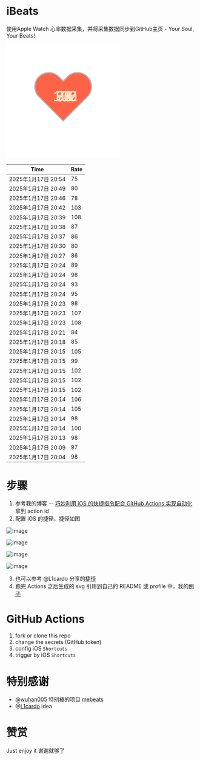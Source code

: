 # iBeats
使用Apple Watch 心率数据采集，并将采集数据同步到GitHub主页 - Your Soul, Your Beats!

![](./files/heart.svg)

<!--START_SECTION:my_heart_rate-->
| Time | Rate | 
 | ---- | ---- | 
| 2025年1月17日 20:54 | 75 |
| 2025年1月17日 20:49 | 80 |
| 2025年1月17日 20:46 | 78 |
| 2025年1月17日 20:42 | 103 |
| 2025年1月17日 20:39 | 108 |
| 2025年1月17日 20:38 | 87 |
| 2025年1月17日 20:37 | 86 |
| 2025年1月17日 20:30 | 80 |
| 2025年1月17日 20:27 | 86 |
| 2025年1月17日 20:24 | 89 |
| 2025年1月17日 20:24 | 98 |
| 2025年1月17日 20:24 | 93 |
| 2025年1月17日 20:24 | 95 |
| 2025年1月17日 20:23 | 98 |
| 2025年1月17日 20:23 | 107 |
| 2025年1月17日 20:23 | 108 |
| 2025年1月17日 20:21 | 84 |
| 2025年1月17日 20:18 | 85 |
| 2025年1月17日 20:15 | 105 |
| 2025年1月17日 20:15 | 99 |
| 2025年1月17日 20:15 | 102 |
| 2025年1月17日 20:15 | 102 |
| 2025年1月17日 20:15 | 102 |
| 2025年1月17日 20:14 | 106 |
| 2025年1月17日 20:14 | 105 |
| 2025年1月17日 20:14 | 98 |
| 2025年1月17日 20:14 | 100 |
| 2025年1月17日 20:13 | 98 |
| 2025年1月17日 20:09 | 97 |
| 2025年1月17日 20:04 | 98 |

<!--END_SECTION:my_heart_rate-->

# 步骤
1. 参考我的博客 -- [巧妙利用 iOS 的快捷指令配合 GitHub Actions 实现自动化](https://github.com/yihong0618/gitblog/issues/198) 拿到 action id
2. 配置 iOS 的捷径，捷径如图

![image](https://user-images.githubusercontent.com/15976103/122154218-0db0b480-ce97-11eb-93bb-5aec07c558dc.png)

![image](https://user-images.githubusercontent.com/15976103/122154236-186b4980-ce97-11eb-8e4b-70551a0391ae.png)

![image](https://user-images.githubusercontent.com/15976103/122154268-2d47dd00-ce97-11eb-902e-3acf292265a9.png)

![image](https://user-images.githubusercontent.com/15976103/122174055-fa144680-ceb4-11eb-9be2-3eb83cd516f7.png)

3. 也可以参考 @L1cardo 分享的[捷径](https://www.icloud.com/shortcuts/6ab6047b459c41ad822ad6b94b1c03d4)
4. 跑完 Actions 之后生成的 svg 引用到自己的 README 或 profile 中，我的[例子](https://github.com/yihong0618) 

# GitHub Actions

1. fork or clone this repo
2. change the secrets (GitHub token)
3. config iOS `Shortcuts` 
4. trigger by iOS `Shortcuts`

# 特别感谢
- @[wuhan005](https://github.com/wuhan005) 特别棒的项目 [mebeats](https://github.com/wuhan005/mebeats)
- @[L1cardo](https://github.com/L1cardo) idea

# 赞赏
Just enjoy it
谢谢就够了
